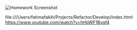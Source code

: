 
![Homework Screenshot](Assets/images/social-media-marketing.jpg)

file:///Users/fatimafakih/Projects/Refactor/Develop/index.html
https://www.youtube.com/watch?v=hHbWF1Bvgf4